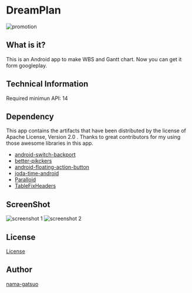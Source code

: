 # DreamPlan

![promotion](https://github.com/nama-gatsuo/DreamPlan/blob/master/web/DreamPlan_promotion.png "promotion")

## What is it?
This is an Android app to make WBS and Gantt chart.
Now you can get it form googleplay.

## Technical Information
Required minimun API: 14

## Dependency
This app contains the artifacts that have been distributed by the license of Apache License, Version 2.0 .
Thanks to great contributors for my using those awesome libraries in this app.

* [android-switch-backport](https://github.com/BoD/android-switch-backport)
* [better-pikckers](https://github.com/derekbrameyer/android-betterpickers)
* [android-floating-action-button](https://github.com/futuresimple/android-floating-action-button)
* [joda-time-android](https://github.com/dlew/joda-time-android)
* [Paralloid](https://github.com/chrisjenx/Paralloid)
* [TableFixHeaders](https://github.com/InQBarna/TableFixHeaders)

## ScreenShot

![screenshot 1](https://github.com/nama-gatsuo/DreamPlan/blob/master/web/3.png "screenshot 1")
![screenshot 2](https://github.com/nama-gatsuo/DreamPlan/blob/master/web/4.png "screenshot 2")

## License
[License](https://github.com/nama-gatsuo/DreamPlan/blob/master/LICENSE.txt)

## Author
[nama-gatsuo](https://github.com/nama-gatsuo)


